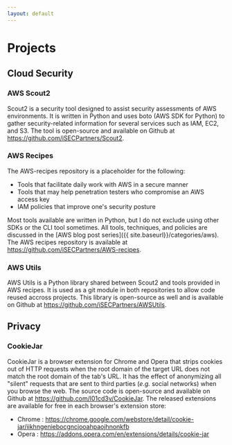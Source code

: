 ```yaml
---
layout: default
---
```


# Projects

## Cloud Security

### AWS Scout2

Scout2 is a security tool designed to assist security assessments of AWS
environments. It is written in Python and uses boto (AWS SDK for Python) to
gather security-related information for several services such as IAM, EC2, and
S3. The tool is open-source and available on Github at
<a target="_blank"
href="https://github.com/iSECPartners/Scout2">https://github.com/iSECPartners/Scout2</a>.

### AWS Recipes

The AWS-recipes repository is a placeholder for the following:

* Tools that facilitate daily work with AWS in a secure manner
* Tools that may help penetration testers who compromise an AWS access key
* IAM policies that improve one's security posture

Most tools available are written in Python, but I do not exclude using other
SDKs or the CLI tool sometimes. All tools, techniques, and policies are
discussed in the [AWS blog post series]({{ site.baseurl}}/categories/aws). The
AWS recipes repository is available at <a target="_blank"
href="https://github.com/iSECPartners/AWS-recipes">https://github.com/iSECPartners/AWS-recipes</a>.

### AWS Utils

AWS Utils is a Python library shared between Scout2 and tools provided in AWS
recipes. It is used as a git module in both repositories to allow code reused
accross projects. This library is open-source as well and is available on Github at
<a target="_blank"
href="https://github.com/iSECPartners/AWSUtils">https://github.com/iSECPartners/AWSUtils</a>.

## Privacy

### CookieJar

CookieJar is a browser extension for Chrome and Opera that strips cookies out
of HTTP requests when the root domain of the target URL does not match the root
domain of the tab's URL. It has the effect of anonymizing all "silent" requests
that are sent to third parties (_e.g._ social networks) when you browse the
web. The source code is open-source and available on Github at <a
target="_blank"
href="https://github.com/l01cd3v/CookieJar">https://github.com/l01cd3v/CookieJar</a>.
The released extensions are available for free in each browser's extension
store:

* Chrome : <a target="_blank" href="https://chrome.google.com/webstore/detail/cookie-jar/iikhngeniebocgncjooahpaojhnonkfb">https://chrome.google.com/webstore/detail/cookie-jar/iikhngeniebocgncjooahpaojhnonkfb</a>
* Opera : <a target="_blank" href="https://addons.opera.com/en/extensions/details/cookie-jar">https://addons.opera.com/en/extensions/details/cookie-jar</a>
